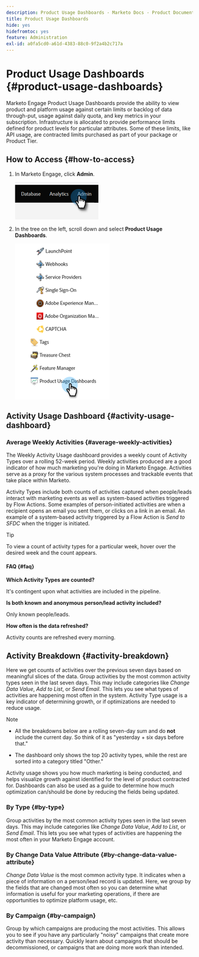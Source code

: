 ```yaml
---
description: Product Usage Dashboards - Marketo Docs - Product Documentation
title: Product Usage Dashboards
hide: yes
hidefromtoc: yes
feature: Administration
exl-id: a0fa5cd0-a61d-4383-88c0-9f2a4b2c717a
---
```

# Product Usage Dashboards {#product-usage-dashboards}

Marketo Engage Product Usage Dashboards provide the ability to view product and platform usage against certain limits or backlog of data through-put, usage against daily quota, and key metrics in your subscription. Infrastructure is allocated to provide performance limits defined for product levels for particular attributes. Some of these limits, like API usage, are contracted limits purchased as part of your package or Product Tier. 

## How to Access {#how-to-access}

1. In Marketo Engage, click **Admin**.

   ![](assets/product-usage-dashboards-1.png)

1. In the tree on the left, scroll down and select **Product Usage Dashboards**.

   ![](assets/product-usage-dashboards-2.png)

## Activity Usage Dashboard {#activity-usage-dashboard}

### Average Weekly Activities {#average-weekly-activities}

The Weekly Activity Usage dashboard provides a weekly count of Activity Types over a rolling 52-week period. Weekly activities produced are a good indicator of how much marketing you're doing in Marketo Engage. Activities serve as a proxy for the various system processes and trackable events that take place within Marketo.

Activity Types include both counts of activities captured when people/leads interact with marketing events as well as system-based activities triggered by Flow Actions. Some examples of person-initiated activities are when a recipient opens an email you sent them, or clicks on a link in an email. An example of a system-based activity triggered by a Flow Action is _Send to SFDC_ when the trigger is initiated. 

>[!TIP]
>
>To view a count of activity types for a particular week, hover over the desired week and the count appears.

#### FAQ {#faq}
 
**Which Activity Types are counted?**

It's contingent upon what activities are included in the pipeline.

**Is both known and anonymous person/lead activity included?**

Only known people/leads.

**How often is the data refreshed?**

Activity counts are refreshed every morning.

## Activity Breakdown {#activity-breakdown}

Here we get counts of activities over the previous seven days based on meaningful slices of the data. Group activities by the most common activity types seen in the last seven days. This may include categories like _Change Data Value_, _Add to List_, or _Send Email_. This lets you see what types of activities are happening most often in the system. Activity Type usage is a key indicator of determining growth, or if optimizations are needed to reduce usage.

>[!NOTE]
>
>* All the breakdowns below are a rolling seven-day sum and do **not** include the current day. So think of it as "yesterday + six days before that."
>
>* The dashboard only shows the top 20 activity types, while the rest are sorted into a category titled "Other."

Activity usage shows you how much marketing is being conducted, and helps visualize growth against identified for the level of product contracted for. Dashboards can also be used as a guide to determine how much optimization can/should be done by reducing the fields being updated.

### By Type {#by-type}

Group activities by the most common activity types seen in the last seven days. This may include categories like _Change Data Value_, _Add to List_, or _Send Email_. This lets you see what types of activities are happening the most often in your Marketo Engage account.

### By Change Data Value Attribute {#by-change-data-value-attribute}

_Change Data Value_ is the most common activity type. It indicates when a piece of information on a person/lead record is updated. Here, we group by the fields that are changed most often so you can determine what information is useful for your marketing operations, if there are opportunities to optimize platform usage, etc.

### By Campaign {#by-campaign}

Group by which campaigns are producing the most activities. This allows you to see if you have any particularly "noisy" campaigns that create more activity than necessary. Quickly learn about campaigns that should be decommissioned, or campaigns that are doing more work than intended.
